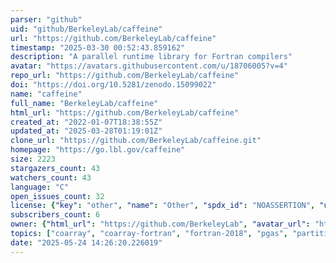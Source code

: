 ```yaml
---
parser: "github"
uid: "github/BerkeleyLab/caffeine"
url: "https://github.com/BerkeleyLab/caffeine"
timestamp: "2025-03-30 00:52:43.859162"
description: "A parallel runtime library for Fortran compilers"
avatar: "https://avatars.githubusercontent.com/u/18706005?v=4"
repo_url: "https://github.com/BerkeleyLab/caffeine"
doi: "https://doi.org/10.5281/zenodo.15099022"
name: "caffeine"
full_name: "BerkeleyLab/caffeine"
html_url: "https://github.com/BerkeleyLab/caffeine"
created_at: "2022-01-07T18:38:55Z"
updated_at: "2025-03-28T01:19:01Z"
clone_url: "https://github.com/BerkeleyLab/caffeine.git"
homepage: "https://go.lbl.gov/caffeine"
size: 2223
stargazers_count: 43
watchers_count: 43
language: "C"
open_issues_count: 32
license: {"key": "other", "name": "Other", "spdx_id": "NOASSERTION", "url": null, "node_id": "MDc6TGljZW5zZTA="}
subscribers_count: 6
owner: {"html_url": "https://github.com/BerkeleyLab", "avatar_url": "https://avatars.githubusercontent.com/u/18706005?v=4", "login": "BerkeleyLab", "type": "Organization"}
topics: ["coarray", "coarray-fortran", "fortran-2018", "pgas", "partitioned-global-address-space", "parallel-programming", "runtime-library", "fortran-2023", "parallel-computing", "parallelism"]
date: "2025-05-24 14:26:20.226019"
---
```

